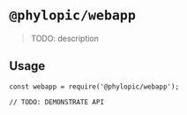 # `@phylopic/webapp`

> TODO: description

## Usage

```
const webapp = require('@phylopic/webapp');

// TODO: DEMONSTRATE API
```
